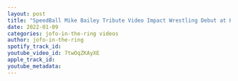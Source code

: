 ```yaml
---
layout: post
title: "SpeedBall Mike Bailey Tribute Video Impact Wrestling Debut at Hard To Kill"
date: 2022-01-09
categories: jofo-in-the-ring videos
author: jofo-in-the-ring
spotify_track_id: 
youtube_video_id: 7twOqZKAyXE
apple_track_id: 
youtube_metadata: 
---
```

